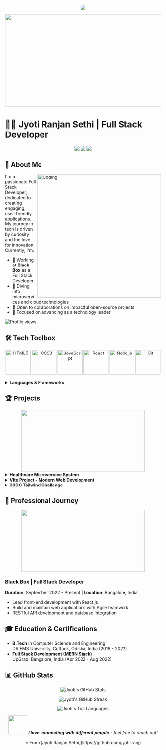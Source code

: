 <p align="center">
  <img src="https://readme-typing-svg.herokuapp.com/?lines=Hello+World!+I'm+Jyoti+Ranjan+Sethi;Full+Stack+Developer;Passionate+Tech+Learner;Always+Learning!&font=Fira%20Code&center=true&width=500&height=50&duration=3000&pause=1000">
</p>

<div align="center">
  <img src="https://media.giphy.com/media/10SvWCbt1ytWCc/giphy.gif" width="600" height="300"/>
</div>

# 👨‍💻 Jyoti Ranjan Sethi | Full Stack Developer

<p align="center">
  <a href="https://www.linkedin.com/in/jyoti-ranjan-sethi-355a84205/"><img src="https://img.shields.io/badge/-LinkedIn-0A66C2?style=for-the-badge&logo=Linkedin&logoColor=white"/></a>
  <a href="mailto:jrs15jan2000@gmail.com"><img src="https://img.shields.io/badge/-Email-D14836?style=for-the-badge&logo=Gmail&logoColor=white"/></a>
  <a href="https://github.com/jyoti-ranj"><img src="https://img.shields.io/badge/-GitHub-181717?style=for-the-badge&logo=GitHub&logoColor=white"/></a>
</p>

## 🚀 About Me

<img align="right" alt="Coding" width="400" src="https://media.giphy.com/media/ZVik7pBtu9dNS/giphy.gif">

I'm a passionate Full Stack Developer, dedicated to creating engaging, user-friendly applications. My journey in tech is driven by curiosity and the love for innovation. Currently, I'm:

- 🔭 Working at **Black Box** as a Full Stack Developer
- 🌱 Diving into microservices and cloud technologies
- 👯 Open to collaborations on impactful open-source projects
- 🎯 Focused on advancing as a technology leader

<p align="left">
  <img src="https://komarev.com/ghpvc/?username=jyoti-ranj&label=Profile%20views&color=blue&style=flat" alt="Profile views" />
</p>

## 🛠️ Tech Toolbox

<p align="center">
  <img src="https://media.giphy.com/media/XAxylRMCdpbEWUAvr8/giphy.gif" width="80" alt="HTML5">
  <img src="https://media.giphy.com/media/fsEaZldNC8A1PJ3mwp/giphy.gif" width="80" alt="CSS3">
  <img src="https://media.giphy.com/media/SvFocn0wNMx0iv2rYz/giphy.gif" width="80" alt="JavaScript">
  <img src="https://media.giphy.com/media/eNAsjO55tPbgaor7ma/giphy.gif" width="80" alt="React">
  <img src="https://media.giphy.com/media/kdFc8fubgS31b8DsVu/giphy.gif" width="80" alt="Node.js">
  <img src="https://media.giphy.com/media/kH1DBkPNyZPOk0BxrM/giphy.gif" width="80" alt="Git">
</p>

<details>
<summary><b>Languages & Frameworks</b></summary>
  
  ### Languages
  ![Java](https://img.shields.io/badge/-Java-007396?style=flat-square&logo=java&logoColor=white)
  ![JavaScript](https://img.shields.io/badge/-JavaScript-F7DF1E?style=flat-square&logo=javascript&logoColor=black)
  ![TypeScript](https://img.shields.io/badge/-TypeScript-3178C6?style=flat-square&logo=typescript&logoColor=white)
  ![HTML5](https://img.shields.io/badge/-HTML5-E34F26?style=flat-square&logo=html5&logoColor=white)
  ![CSS3](https://img.shields.io/badge/-CSS3-1572B6?style=flat-square&logo=css3&logoColor=white)
  
  ### Frontend
  ![React](https://img.shields.io/badge/-React-61DAFB?style=flat-square&logo=react&logoColor=black)
  ![Tailwind CSS](https://img.shields.io/badge/-Tailwind_CSS-38B2AC?style=flat-square&logo=tailwind-css&logoColor=white)

  ### Backend
  ![Node.js](https://img.shields.io/badge/-Node.js-339933?style=flat-square&logo=node.js&logoColor=white)
  ![Express.js](https://img.shields.io/badge/-Express.js-000000?style=flat-square&logo=express&logoColor=white)
  
  ### Databases
  ![MongoDB](https://img.shields.io/badge/-MongoDB-47A248?style=flat-square&logo=mongodb&logoColor=white)
  ![MySQL](https://img.shields.io/badge/-MySQL-4479A1?style=flat-square&logo=mysql&logoColor=white)
  ![PostgreSQL](https://img.shields.io/badge/-PostgreSQL-336791?style=flat-square&logo=postgresql&logoColor=white)
  ![Oracle](https://img.shields.io/badge/-Oracle-F80000?style=flat-square&logo=oracle&logoColor=white)

</details>

## 🏆 Projects

<div align="center">
  <img src="https://media.giphy.com/media/3oKIPEqDGUULpEU0aQ/giphy.gif" width="400" height="200">
</div>

<details>
<summary><b>Healthcare Microservice System</b></summary>
- **Repository**: [Healthcare_Microservice](https://github.com/jyoti-ranj/Healthcare_Microservice)
- **Tech Stack**: JavaScript, Node.js, Express.js
- **Features**: Microservices for healthcare, REST APIs, security
</details>

<details>
<summary><b>Vite Project - Modern Web Development</b></summary>
- **Repository**: [vite-project](https://github.com/jyoti-ranj/vite-project)
- **Tech Stack**: JavaScript, Vite, React
</details>

<details>
<summary><b>30DC Tailwind Challenge</b></summary>
- **Repository**: [30DC_tailwind](https://github.com/jyoti-ranj/30DC_tailwind)
- **Tech Stack**: HTML, Tailwind CSS
</details>

## 💼 Professional Journey

<div align="center">
  <img src="https://media.giphy.com/media/9JgeZ0qNA8bWzYQYI4/giphy.gif" width="400" height="200">
</div>

### Black Box | Full Stack Developer
**Duration**: September 2022 - Present | **Location**: Bangalore, India

- Lead front-end development with React.js
- Build and maintain web applications with Agile teamwork
- RESTful API development and database integration

## 🎓 Education & Certifications

- **B.Tech** in Computer Science and Engineering  
  DRIEMS University, Cuttack, Odisha, India (2018 - 2022)
- **Full Stack Development (MERN Stack)**  
  UpGrad, Bangalore, India (Apr 2022 - Aug 2022)

## 📊 GitHub Stats

<p align="center">
  <img src="https://github-readme-stats.vercel.app/api?username=jyoti-ranj&show_icons=true&theme=radical" alt="Jyoti's GitHub Stats" />
</p>

<p align="center">
  <img src="https://github-readme-streak-stats.herokuapp.com/?user=jyoti-ranj&theme=radical" alt="Jyoti's GitHub Streak" />
</p>

<p align="center">
  <img src="https://github-readme-stats.vercel.app/api/top-langs/?username=jyoti-ranj&layout=compact&theme=radical" alt="Jyoti's Top Languages" />
</p>

<div align="center">
  <img src="https://media.giphy.com/media/LnQjpWaON8nhr21vNW/giphy.gif" width="60">
  <em><b>I love connecting with different people</b> - feel free to reach out!</em>
</div>

<p align="center">
  ⭐️ From [Jyoti Ranjan Sethi](https://github.com/jyoti-ranj)
</p>
